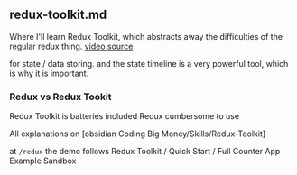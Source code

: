 ## redux-toolkit.md

Where I'll learn Redux Toolkit, which abstracts away the difficulties of the regular redux thing.
[video source](https://www.youtube.com/watch?v=XwGNhppX4as&t=1s)


for state / data storing.
and the state timeline is a very powerful tool, which is why it is important.

### Redux vs Redux Tookit
Redux Toolkit is batteries included
Redux cumbersome to use

All explanations on [obsidian Coding Big Money/Skills/Redux-Toolkit]

at `/redux` the demo follows Redux Toolkit / Quick Start / Full Counter App Example Sandbox
